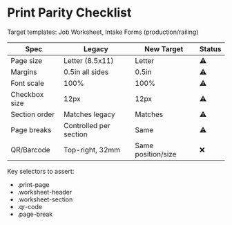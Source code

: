 # Print Parity Checklist

Target templates: Job Worksheet, Intake Forms (production/railing)

| Spec | Legacy | New Target | Status |
| --- | --- | --- | --- |
| Page size | Letter (8.5x11) | Letter | ⚠️ |
| Margins | 0.5in all sides | 0.5in | ⚠️ |
| Font scale | 100% | 100% | ⚠️ |
| Checkbox size | 12px | 12px | ⚠️ |
| Section order | Matches legacy | Matches | ⚠️ |
| Page breaks | Controlled per section | Same | ⚠️ |
| QR/Barcode | Top-right, 32mm | Same position/size | ❌ |

Key selectors to assert:
- .print-page
- .worksheet-header
- .worksheet-section
- .qr-code
- .page-break

